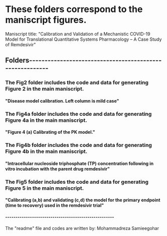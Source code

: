 # These folders correspond to the maniscript figures.
Maniscript title:
"Calibration and Validation of a Mechanistic COVID-19 Model for Translational Quantitative Systems Pharmacology – A Case Study of Remdesivir" 

## Folders---------------------------------------------------------
### The Fig2  folder includes the code and data for generating Figure 2  in the main maniscript.
#### "Disease model calibration. Left column is mild case"

### The Fig4a folder includes the code and data for generating Figure 4a in the main maniscript.
#### "Figure 4 (a) Calibrating of the PK model."

### The Fig4b folder includes the code and data for generating Figure 4b in the main maniscript.
#### "Intracellular nucleoside triphosphate (TP) concentration following in vitro incubation with the parent drug remdesivir"

### The Fig5  folder includes the code and data for generating Figure 5  in the main maniscript.
#### "Calibrating (a,b) and validating (c,d) the model for the primary endpoint (time to recovery) used in the remdesivir trial"

#### -----------------------------------------------------
The "readme" file and codes are written by:
Mohammadreza Samieegohar
